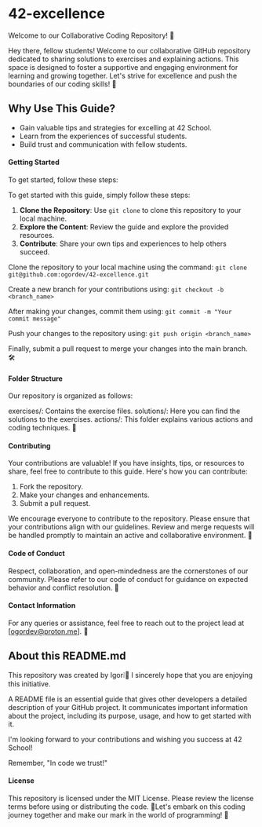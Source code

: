 # 42-excellence

Welcome to our Collaborative Coding Repository! 🚀

Hey there, fellow students! Welcome to our collaborative GitHub repository dedicated to sharing solutions to exercises and explaining actions. This space is designed to foster a supportive and engaging environment for learning and growing together. Let's strive for excellence and push the boundaries of our coding skills! 🌟

## Why Use This Guide?

- Gain valuable tips and strategies for excelling at 42 School.
- Learn from the experiences of successful students.
- Build trust and communication with fellow students.

#### Getting Started

To get started, follow these steps:

To get started with this guide, simply follow these steps:

1. **Clone the Repository**: Use `git clone` to clone this repository to your local machine.
2. **Explore the Content**: Review the guide and explore the provided resources.
3. **Contribute**: Share your own tips and experiences to help others succeed.

Clone the repository to your local machine using the command:
```git clone git@github.com:ogordev/42-excellence.git```

Create a new branch for your contributions using: 
```git checkout -b <branch_name>```

After making your changes, commit them using: 
```git commit -m "Your commit message"```

Push your changes to the repository using: 
```git push origin <branch_name>```

Finally, submit a pull request to merge your changes into the main branch. 🛠️

#### Folder Structure

Our repository is organized as follows:

exercises/: Contains the exercise files.
solutions/: Here you can find the solutions to the exercises.
actions/: This folder explains various actions and coding techniques. 📁

#### Contributing

Your contributions are valuable! If you have insights, tips, or resources to share, feel free to contribute to this guide. Here's how you can contribute:

1. Fork the repository.
2. Make your changes and enhancements.
3. Submit a pull request.

We encourage everyone to contribute to the repository. Please ensure that your contributions align with our guidelines. Review and merge requests will be handled promptly to maintain an active and collaborative environment. 🤝

#### Code of Conduct

Respect, collaboration, and open-mindedness are the cornerstones of our community. Please refer to our code of conduct for guidance on expected behavior and conflict resolution. 🤗

#### Contact Information

For any queries or assistance, feel free to reach out to the project lead at [ogordev@proton.me]. 📧

## About this README.md

This repository was created by Igor❕🤍 I sincerely hope that you are enjoying this initiative.

A README file is an essential guide that gives other developers a detailed description of your GitHub project. It communicates important information about the project, including its purpose, usage, and how to get started with it.

I'm looking forward to your contributions and wishing you success at 42 School!


Remember, "In code we trust!"


#### License

This repository is licensed under the MIT License. Please review the license terms before using or distributing the code. 📜Let's embark on this coding journey together and make our mark in the world of programming! 🚀
